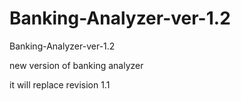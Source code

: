 # Banking-Analyzer-ver-1.2
Banking-Analyzer-ver-1.2

new version of banking analyzer

it will replace revision 1.1
